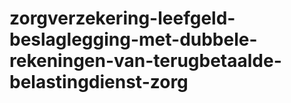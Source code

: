 # zorgverzekering-leefgeld-beslaglegging-met-dubbele-rekeningen-van-terugbetaalde-belastingdienst-zorg